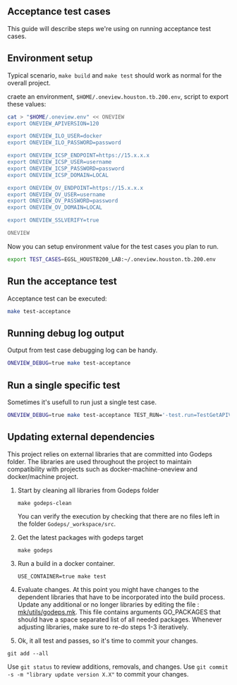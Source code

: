 Acceptance test cases
---------------------
This guide will describe steps we're using on running acceptance test cases.

Environment setup
------------------
Typical scenario, `make build` and `make test` should work as normal for the
overall project.

craete an environment, `$HOME/.oneview.houston.tb.200.env`, script to export these values:

```bash
cat > "$HOME/.oneview.env" << ONEVIEW
export ONEVIEW_APIVERSION=120

export ONEVIEW_ILO_USER=docker
export ONEVIEW_ILO_PASSWORD=password

export ONEVIEW_ICSP_ENDPOINT=https://15.x.x.x
export ONEVIEW_ICSP_USER=username
export ONEVIEW_ICSP_PASSWORD=password
export ONEVIEW_ICSP_DOMAIN=LOCAL

export ONEVIEW_OV_ENDPOINT=https://15.x.x.x
export ONEVIEW_OV_USER=username
export ONEVIEW_OV_PASSWORD=password
export ONEVIEW_OV_DOMAIN=LOCAL

export ONEVIEW_SSLVERIFY=true

ONEVIEW

```
Now you can setup environment value for the test cases you plan to run.

```bash
export TEST_CASES=EGSL_HOUSTB200_LAB:~/.oneview.houston.tb.200.env
```
Run the acceptance test
-------------------------
Acceptance test can be executed:

```bash
make test-acceptance
```

Running debug log output
-------------------------
Output from test case debugging log can be handy.

```bash
ONEVIEW_DEBUG=true make test-acceptance
```

Run a single specific test
---------------------------
Sometimes it's usefull to run just a single test case.
```bash
ONEVIEW_DEBUG=true make test-acceptance TEST_RUN='-test.run=TestGetAPIVersion'
```

Updating external dependencies
------------------------------
This project relies on external libraries that are committed into Godeps folder.
The libraries are used throughout the project to maintain compatibility with
projects such as docker-machine-oneview and docker/machine project.

1. Start by cleaning all libraries from Godeps folder

   ```
   make godeps-clean
   ```
   You can verify the execution by checking that there are no files left in the folder `Godeps/_workspace/src`.

2. Get the latest packages with godeps target

   ```
   make godeps
   ```

3. Run a build in a docker container.

   ```
   USE_CONTAINER=true make test
   ```

4. Evaluate changes.
   At this point you might have changes to the dependent libraries that have to be incorporated into the build process.   Update any additional or no longer libraries by editing the file : [mk/utils/godeps.mk](mk/utils/godeps.mk).  This file contains arguments GO_PACKAGES that should have a space separated list of all needed packages.
   Whenever adjusting libraries, make sure to re-do steps 1-3 iteratively.

5. Ok, it all test and passes, so it's time to commit your changes.

  ```
  git add --all
  ```
  Use `git status` to review additions, removals, and changes.
  Use `git commit -s -m "library update version X.X"` to commit your changes.
